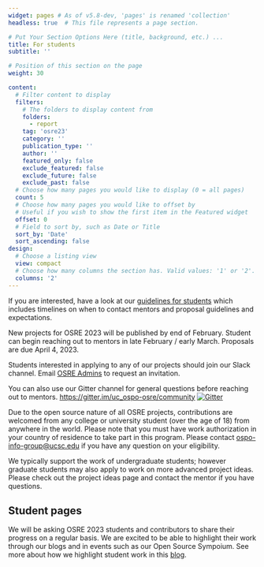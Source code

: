 ```yaml
---
widget: pages # As of v5.8-dev, 'pages' is renamed 'collection'
headless: true  # This file represents a page section.

# Put Your Section Options Here (title, background, etc.) ...
title: For students
subtitle: ''

# Position of this section on the page
weight: 30

content:
  # Filter content to display
  filters:
    # The folders to display content from
    folders:
      - report
    tag: 'osre23'
    category: ''
    publication_type: ''
    author: ''
    featured_only: false
    exclude_featured: false
    exclude_future: false
    exclude_past: false
  # Choose how many pages you would like to display (0 = all pages)
  count: 5
  # Choose how many pages you would like to offset by
  # Useful if you wish to show the first item in the Featured widget
  offset: 0
  # Field to sort by, such as Date or Title
  sort_by: 'Date'
  sort_ascending: false
design:
  # Choose a listing view
  view: compact
  # Choose how many columns the section has. Valid values: '1' or '2'.
  columns: '2'
---
```



If you are interested, have a look at our [guidelines for students](/osredocs/forstudents) which includes timelines on when to contact mentors and proposal guidelines and expectations. 

New projects for OSRE 2023 will be published by end of February. Student can begin reaching out to mentors in late February / early March. Proposals are due April 4, 2023. 

Students interested in applying to any of our projects should join our Slack channel. Email [OSRE Admins](mailto:ospo-info-group@ucsc.edu) to request an invitation.

You can also use our Gitter channel for general questions before reaching out to mentors. https://gitter.im/uc_ospo-osre/community
[![Gitter](https://badges.gitter.im/uc_ospo-osre/community.svg)](https://gitter.im/uc_ospo-osre/community?utm_source=badge&utm_medium=badge&utm_campaign=pr-badge)

Due to the open source nature of all OSRE projects, contributions are welcomed from any college or university student (over the age of 18) from anywhere in the world. Please note that you must have work authorization in your country of residence to take part in this program. Please contact ospo-info-group@ucsc.edu if you have any question on your eligibility. 

We typically support the work of undergraduate students; however graduate students may also apply to work on more advanced project ideas. Please check out the project ideas page and contact the mentor if you have questions.

## Student pages

We will be asking OSRE 2023 students and contributors to share their progress on a regular basis. We are excited to be able to highlight their work through our blogs and in events such as our Open Source Sympoium. See more about how we highlight student work in this [blog](/report/blog-ospo-admins).

